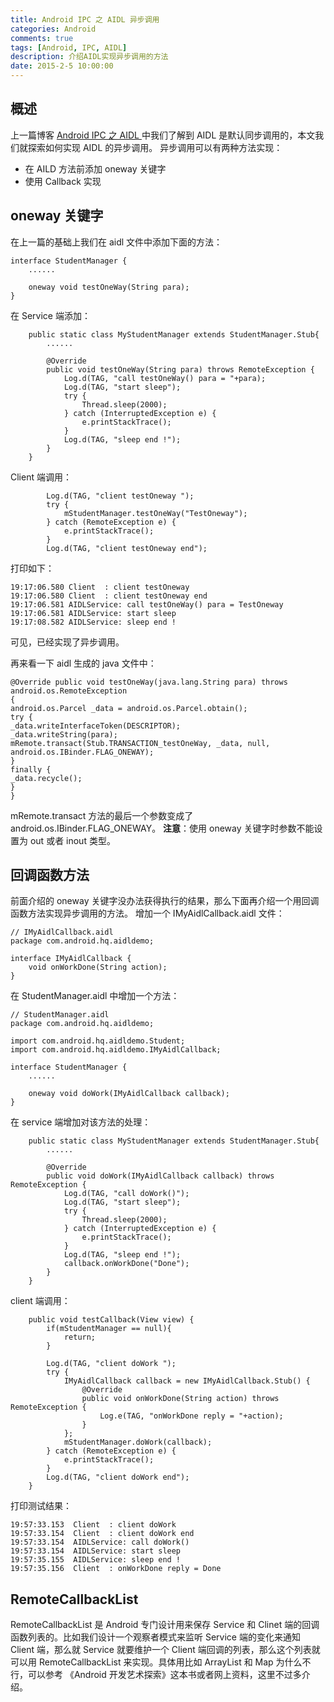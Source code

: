 ```yaml
---
title: Android IPC 之 AIDL 异步调用
categories: Android
comments: true
tags: [Android, IPC, AIDL]
description: 介绍AIDL实现异步调用的方法
date: 2015-2-5 10:00:00
---
```

## 概述

上一篇博客 [Android IPC 之 AIDL ](http://www.heqiangfly.com/2015/02/01/android-ipc-aidl/) 中我们了解到 AIDL 是默认同步调用的，本文我们就探索如何实现 AIDL 的异步调用。
异步调用可以有两种方法实现：

 - 在 AILD 方法前添加 oneway 关键字
 - 使用 Callback 实现

## oneway 关键字

在上一篇的基础上我们在 aidl 文件中添加下面的方法：

```
interface StudentManager {
    ......

    oneway void testOneWay(String para);
}
```

在 Service 端添加：

```
    public static class MyStudentManager extends StudentManager.Stub{
        ......

        @Override
        public void testOneWay(String para) throws RemoteException {
            Log.d(TAG, "call testOneWay() para = "+para);
            Log.d(TAG, "start sleep");
            try {
                Thread.sleep(2000);
            } catch (InterruptedException e) {
                e.printStackTrace();
            }
            Log.d(TAG, "sleep end !");
        }
    }
```

Client 端调用：

```
        Log.d(TAG, "client testOneway ");
        try {
            mStudentManager.testOneWay("TestOneway");
        } catch (RemoteException e) {
            e.printStackTrace();
        }
        Log.d(TAG, "client testOneway end");
```

打印如下：

```
19:17:06.580 Client  : client testOneway 
19:17:06.580 Client  : client testOneway end
19:17:06.581 AIDLService: call testOneWay() para = TestOneway
19:17:06.581 AIDLService: start sleep
19:17:08.582 AIDLService: sleep end !
```

可见，已经实现了异步调用。

再来看一下 aidl 生成的 java 文件中：

```
@Override public void testOneWay(java.lang.String para) throws android.os.RemoteException
{
android.os.Parcel _data = android.os.Parcel.obtain();
try {
_data.writeInterfaceToken(DESCRIPTOR);
_data.writeString(para);
mRemote.transact(Stub.TRANSACTION_testOneWay, _data, null, android.os.IBinder.FLAG_ONEWAY);
}
finally {
_data.recycle();
}
}
```

mRemote.transact 方法的最后一个参数变成了 android.os.IBinder.FLAG_ONEWAY。
**注意**：使用 oneway 关键字时参数不能设置为 out 或者 inout 类型。

## 回调函数方法

前面介绍的 oneway 关键字没办法获得执行的结果，那么下面再介绍一个用回调函数方法实现异步调用的方法。
增加一个 IMyAidlCallback.aidl 文件：

```
// IMyAidlCallback.aidl
package com.android.hq.aidldemo;

interface IMyAidlCallback {
    void onWorkDone(String action);
}
```

在 StudentManager.aidl 中增加一个方法：

```
// StudentManager.aidl
package com.android.hq.aidldemo;

import com.android.hq.aidldemo.Student;
import com.android.hq.aidldemo.IMyAidlCallback;

interface StudentManager {
    ......

    oneway void doWork(IMyAidlCallback callback);
}
```

在 service 端增加对该方法的处理：

```
    public static class MyStudentManager extends StudentManager.Stub{
        ......

        @Override
        public void doWork(IMyAidlCallback callback) throws RemoteException {
            Log.d(TAG, "call doWork()");
            Log.d(TAG, "start sleep");
            try {
                Thread.sleep(2000);
            } catch (InterruptedException e) {
                e.printStackTrace();
            }
            Log.d(TAG, "sleep end !");
            callback.onWorkDone("Done");
        }
    }
```

client 端调用：

```
    public void testCallback(View view) {
        if(mStudentManager == null){
            return;
        }

        Log.d(TAG, "client doWork ");
        try {
            IMyAidlCallback callback = new IMyAidlCallback.Stub() {
                @Override
                public void onWorkDone(String action) throws RemoteException {
                    Log.e(TAG, "onWorkDone reply = "+action);
                }
            };
            mStudentManager.doWork(callback);
        } catch (RemoteException e) {
            e.printStackTrace();
        }
        Log.d(TAG, "client doWork end");
    }
```

打印测试结果：

```
19:57:33.153  Client  : client doWork 
19:57:33.154  Client  : client doWork end
19:57:33.154  AIDLService: call doWork()
19:57:33.154  AIDLService: start sleep
19:57:35.155  AIDLService: sleep end !
19:57:35.156  Client  : onWorkDone reply = Done
```

## RemoteCallbackList

RemoteCallbackList 是 Android 专门设计用来保存 Service 和 Clinet 端的回调函数列表的。比如我们设计一个观察者模式来监听 Service 端的变化来通知 Client 端，那么就 Service 就要维护一个 Client 端回调的列表，那么这个列表就可以用 RemoteCallbackList 来实现。具体用比如 ArrayList 和 Map 为什么不行，可以参考 《Android 开发艺术探索》这本书或者网上资料，这里不过多介绍。
